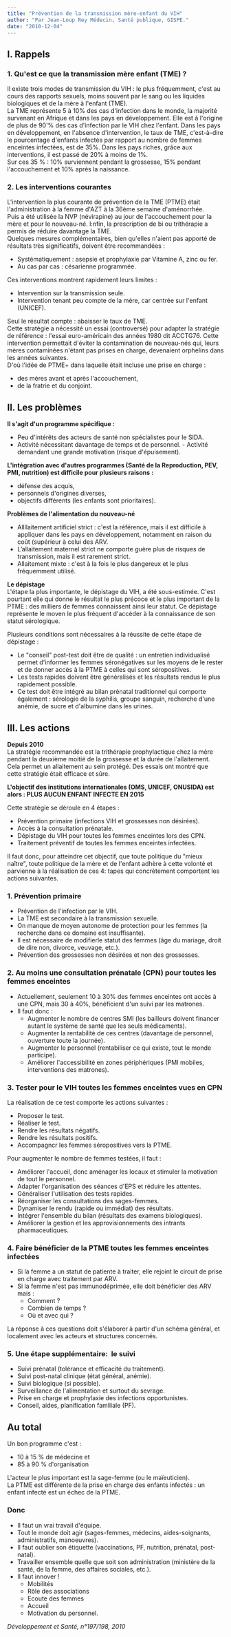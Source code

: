 ```yaml
---
title: "Prévention de la transmission mère-enfant du VIH"
author: "Par Jean-Loup Rey Médecin, Santé publique, GISPE."
date: "2010-12-04"
---
```


## I. Rappels

### 1. Qu'est ce que la transmission mère enfant (TME) ?

Il existe trois modes de transmission du VIH : le plus fréquemment, c'est au cours des rapports sexuels, moins souvent par le sang ou les liquides biologiques et de la mère à l'enfant (TME).  
La TME représente 5 à 10% des cas d'infection dans le monde, la majorité survenant en Afrique et dans les pays en développement. EIle est à l'origine de plus de 90'% des cas d'infection par le VIH chez l'enfant. Dans les pays en développement, en l'absence d'intervention, le taux de TME, c'est-à-dire le pourcentage d'enfants infectés par rapport au nombre de femmes enceintes infectées, est de 35%. Dans les pays riches, grâce aux interventions, il est passé de 20% à moins de 1%.  
Sur ces 35 % : 10% surviennent pendant la grossesse, 15% pendant l'accouchement et 10% après la naissance.

### 2. Les interventions courantes

L'intervention la plus courante de prévention de la TME (PTME) était l'administration à la femme d'AZT à la 36ème semaine d'aménorrhée.  
Puis a été utilisée la NVP (névirapine) au jour de l'accouchement pour la mère et pour le nouveau-né. l:nfin, la prescription de bi ou trithérapie a permis de réduire davantage la TME.  
Quelques mesures complémentaires, bien qu'elles n'aient pas apporté de résultats très significatifs, doivent être recommandées :

*   Systématiquement : asepsie et prophylaxie par Vitamine A, zinc ou fer.
*   Au cas par cas : césarienne programmée.

Ces interventions montrent rapidement leurs limites :

*   Intervention sur la transmission seule.
*   Intervention tenant peu compte de la mère, car centrée sur l'enfant (UNICEF).

Seul le résultat compte : abaisser le taux de TME.  
Cette stratégie a nécessité un essai (controversé) pour adapter la stratégie de référence : l'essai euro-américain des années 1980 dit ACCTG76. Cette intervention permettait d'éviter la contamination de nouveau-nés qui, leurs mères contaminées n'étant pas prises en charge, devenaient orphelins dans les années suivantes.  
D'où l'idée de PTME+ dans laquelle était incluse une prise en charge :

*   des mères avant et après l'accouchement,
*   de la fratrie et du conjoint.

## II. Les problèmes

**Il s'agit d'un programme spécifique :**

*   Peu d'intérêts des acteurs de santé non spécialistes pour le SIDA.
*   Activité nécessitant davantage de temps et de personnel. - Activité demandant une grande motivation (risque d'épuisement).

**L'intégration avec d'autres programmes (Santé de la Reproduction, PEV, PMI, nutrition) est difficile pour plusieurs raisons :**

*   défense des acquis,
*   personnels d'origines diverses,
*   objectifs différents (les enfants sont prioritaires).

**Problèmes de l'alimentation du nouveau-né**

*   Allllaitement artificiel strict : c'est la référence, mais il est difficile à appliquer dans les pays en développement, notamment en raison du coût (supérieur à celui des ARV.
*   L’allaitement maternel strict ne comporte guère plus de risques de transmission, mais il est rarement strict.
*   Allaitement mixte : c'est à la fois le plus dangereux et le plus fréquemment utilisé.

**Le dépistage**  
L'étape la plus importante, le dépistage du VIH, a été sous-estimée. C'est pourtant elle qui donne le résultat le plus précoce et le plus important de la PTME : des milliers de femmes connaissent ainsi leur statut. Ce dépistage représente le moven le plus fréquent d'accéder à la connaissance de son statut sérologique.

Plusieurs conditions sont nécessaires à la réussite de cette étape de dépistage :

*   Le "conseil" post-test doit être de qualité : un entretien individualisé permet d'informer les femmes séronégatives sur les moyens de le rester et de donner accès à la PTME à celles qui sont séropositives.
*   Les tests rapides doivent être généralisés et les résultats rendus le plus rapidement possible.
*   Ce test doit être intégré au bilan prénatal traditionnel qui comporte également : sérologie de la syphilis, groupe sanguin, recherche d'une anémie, de sucre et d'albumine dans les urines.

## III. Les actions

**Depuis 2010**  
La stratégie recommandée est la trithérapie prophylactique chez la mère pendant la deuxième moitié de la grossesse et la durée de l'allaitement. Cela permet un allaitement au sein protégé. Des essais ont montré que cette stratégie était efficace et sûre.

**L'objectif des institutions internationales (OMS, UNICEF, ONUSIDA) est alors : PLUS AUCUN ENFANT INFECTE EN 2015**

Cette stratégie se déroule en 4 étapes :

*   Prévention primaire (infections VIH et grossesses non désirées).
*   Accès à la consultation prénatale.
*   Dépistage du VIH pour toutes les femmes enceintes lors des CPN.
*   Traitement préventif de toutes les femmes enceintes infectées.

Il faut donc, pour atteindre cet objectif, que toute politique du "mieux naître", toute politique de la mère et de l'enfant adhère à cette volonté et parvienne à la réalisation de ces 4: tapes qui concrètement comportent les actions suivantes.

### 1. Prévention primaire

*   Prévention de l'infection par le VIH.
*   La TME est secondaire à la transmission sexuelle.
*   On manque de moyen autonome de protection pour les femmes (la recherche dans ce domaine est insuffisante).
*   Il est nécessaire de modifierle statut des femmes (âge du mariage, droit de dire non, divorce, veuvage, etc.).
*   Prévention des grossesses non désirées et non des grossesses.

### 2. Au moins une consultation prénatale (CPN) pour toutes les femmes enceintes

*   Actuellement, seulement 10 à 30% des femmes enceintes ont accès à une CPN, mais 30 à 40%, bénéficient d'un suivi par les matrones.
*   Il faut donc :
    *   Augmenter le nombre de centres SMI (les bailleurs doivent financer autant le système de santé que les seuls médicaments).
    *   Augmenter la rentabilité de ces centres (davantage de personnel, ouverture toute la journée).
    *   Augmenter le personnel (rentabiliser ce qui existe, tout le monde participe).
    *   Améliorer l'accessibilité en zones périphériques (PMI mobiles, interventions des matrones).

### 3. Tester pour le VIH toutes les femmes enceintes vues en CPN

La réalisation de ce test comporte les actions suivantes :

*   Proposer le test.
*   Réaliser le test.
*   Rendre les résultats négatifs.
*   Rendre les résultats positifs.
*   Accompagncr les femmes séropositives vers la PTME.

Pour augmenter le nombre de femmes testées, il faut :

*   Améliorer l'accueil, donc aménager les locaux et stimuler la motivation de tout le personnel.
*   Adapter l'organisation des séances d'EPS et réduire les attentes.
*   Généraliser l'utilisation des tests rapides.
*   Réorganiser les consultations des sages-femmes.
*   Dynamiser le rendu (rapide ou immédiat) des résultats.
*   Intégrer l'ensemble du bilan (résultats des examens biologiques).
*   Améliorer la gestion et les approvisionnements des intrants pharmaceutiques.

### 4. Faire bénéficier de la PTME toutes les femmes enceintes infectées

*   Si la femme a un statut de patiente à traiter, elle rejoint le circuit de prise en charge avec traitement par ARV.
*   Si la femme n'est pas immunodéprimée, elle doit bénéficier des ARV mais :
    *   Comment ?
    *   Combien de temps ?
    *   Où et avec qui ?

La réponse à ces questions doit s'élaborer à partir d'un schéma général, et localement avec les acteurs et structures concernés.

### 5. Une étape supplémentaire:  le suivi

*   Suivi prénatal (tolérance et efficacité du traitement).
*   Suivi post-natal clinique (état général, anémie).
*   Suivi biologique (si possible).
*   Surveillance de l'alimentation et surtout du sevrage.
*   Prise en charge et prophylaxie des infections opportunistes.
*   Conseil, aides, planification familiale (PF).

## Au total

Un bon programme c'est :

*   10 à 15 % de médecine et
*   85 à 90 % d'organisation

L'acteur le plus important est la sage-femme (ou le maïeuticien).  
La PTME est différente de la prise en charge des enfants infectés : un enfant infecté est un échec de la PTME.

### **Donc**

*   Il faut un vrai travail d'équipe.
*   Tout le monde doit agir (sages-femmes, médecins, aides-soignants, administratifs, manoeuvres).
*   Il faut oublier son étiquette (vaccinations, PF, nutrition, prénatal, post-natal).
*   Travailler ensemble quelle que soit son administration (ministère de la santé, de la femme, des affaires sociales, etc.).
*   Il faut innover !
    *   Mobilités
    *   Rôle des associations
    *   Ecoute des femmes
    *   Accueil
    *   Motivation du personnel.

_Développement et Santé, n°197/198, 2010_
